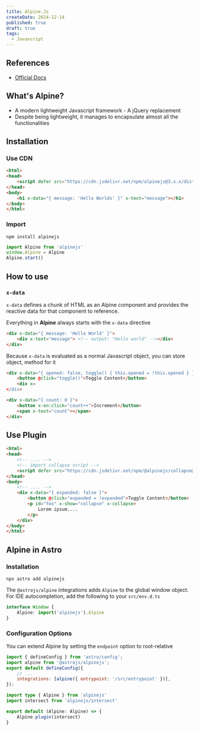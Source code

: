 ```yaml
---
title: Alpine.Js
createDate: 2024-12-14
published: true
draft: true
tags:
  - Javascript
---
```

## References
- [Official Docs](https://alpinejs.dev/start-here)
## What's Alpine?
- A modern lightweight Javascript framework - A jQuery replacement
- Despite being lightweight, it manages to encapsulate almost all the functionalities
## Installation
### Use CDN

```html showLineNumbers title="index.html" ins={3,6}
<html>
<head>
	<script defer src="https://cdn.jsdelivr.net/npm/alpinejs@3.x.x/dist/cdn.min.js"></script>
</head>
<body>
	<h1 x-data="{ message: 'Hello Worlds' }" x-text="message"></h1>
</body>
</html>
```
### Import

```shell
npm install alpinejs
```

```js showLineNumbers title="main.js"
import Alpine from 'alpinejs'
window.Alpine = Alpine
Alpine.start()
```

## How to use
### `x-data`
`x-data` defines a chunk of HTML as an Alpine component and provides the reactive data for that component to reference.

Everything in **Alpine** always starts with the `x-data` directive

```html title="index.html"
<div x-data="{ message: 'Hello World' }">
	<div x-text="message"> <!-- output: "Hello world" --></div>
</div>
```

Because `x-data` is evaluated as a normal Javascript object, you can store object, method for it

```html title="index.html"
<div x-data="{ opened: false, toggle() { this.opened = !this.opened } }">
	<button @click="toggle()">Toggle Content</button>
	<div x=
</div>
```

```html title="index.html"
<div x-data="{ count: 0 }">
	<button x-on:click="count++">Increment</button>
	<span x-text="count"></span>
</div>
```
## Use Plugin

```html showLineNumbers title="index.html" ins={5, 9-14}
<html>
<head>
	<!-- .... -->
	<!-- import collapse script -->
	<script defer src="https://cdn.jsdelivr.net/npm/@alpinejs/collapse@3.x.x/dist/cdn.min.js"></script>
</head>
<body>
	<!-- .... -->
	<div x-data="{ expanded: false }">
		<button @click="expanded = !expanded">Toggle Content</button>
		<p id="foo" x-show="collapse" x-collapse>
			Lorem ipsum....
		</p>
	</div>
</body>
</html>
```

## Alpine in Astro
### Installation

```shell
npx astro add alpinejs
```

The `@astrojs/alpine` integrations adds `Alpine` to the global window object. For IDE autocompletion, add the following to your `src/env.d.ts`

```ts title="src/env.d.ts"
interface Window {
	Alpine: import('alpinejs').Alpine
}
```

### Configuration Options
You can extend Alpine by setting the `endpoint` option to root-relative

```js title=astro.config.mjs ins={5}
import { defineConfig } from 'astro/config';
import alpine from '@astrojs/alpinejs';
export default defineConfig({
	// ...
	integrations: [alpine({ entrypoint: '/src/entrypoint' })],
});
```

```ts title="src/entrypoint.ts"
import type { Alpine } from 'alpinejs'
import intersect from 'alpinejs/intersect'

export default (Alpine: Alpine) => {
	Alpine.plugin(intersect)
}
```
